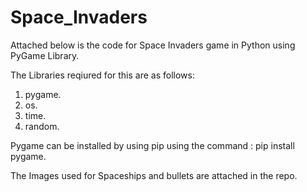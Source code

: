 # Space_Invaders

Attached below is the code for Space Invaders game in Python using PyGame Library.

The Libraries reqiured for this are as follows:
1) pygame.
2) os.
3) time.
4) random.

Pygame can be installed by using pip using the command : pip install pygame.

The Images used for Spaceships and bullets are attached in the repo.
